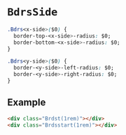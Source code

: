 # `BdrsSide`

```css
.Bdrs<x-side>($0) {
  border-top-<x-side>-radius: $0;
  border-bottom-<x-side>-radius: $0;
}

.Bdrs<y-side>($0) {
  border-<y-side>-left-radius: $0;
  border-<y-side>-right-radius: $0;
}
```

## Example

```html
<div class="Brdst(1rem)"></div>
<div class="Brdsstart(1rem)"></div>
```
